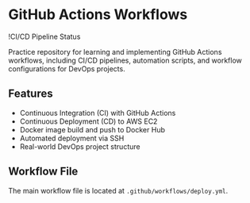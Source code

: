 # GitHub Actions Workflows

!CI/CD Pipeline Status

Practice repository for learning and implementing GitHub Actions workflows, including CI/CD pipelines, automation scripts, and workflow configurations for DevOps projects.

## Features

- Continuous Integration (CI) with GitHub Actions
- Continuous Deployment (CD) to AWS EC2
- Docker image build and push to Docker Hub
- Automated deployment via SSH
- Real-world DevOps project structure

## Workflow File

The main workflow file is located at `.github/workflows/deploy.yml`.